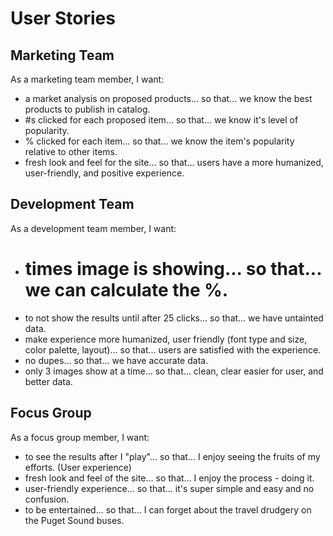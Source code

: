 # User Stories
## Marketing Team
As a marketing team member, I want:
+ a market analysis on proposed products... so that... we know the best products to publish in catalog.
+ #s clicked for each proposed item... so that... we know it's level of popularity.
+ % clicked for each item... so that... we know the item's popularity relative to other items.
+ fresh look and feel for the site... so that... users have a more humanized, user-friendly, and positive experience.

## Development Team
As a development team member, I want:
+ # times image is showing... so that... we can calculate the %.
+ to not show the results until after 25 clicks... so that... we have untainted data.
+ make experience more humanized, user friendly (font type and size, color palette, layout)... so that... users are satisfied with the experience.
+ no dupes... so that... we have accurate data.
+ only 3 images show at a time... so that... clean, clear easier for user, and better data.

## Focus Group
As a focus group member, I want:
+ to see the results after I "play"... so that... I enjoy seeing the fruits of my efforts. (User experience)
+ fresh look and feel of the site... so that... I enjoy the process - doing it.
+ user-friendly experience... so that... it's super simple and easy and no confusion.
+ to be entertained... so that... I can forget about the travel drudgery on the Puget Sound buses.

